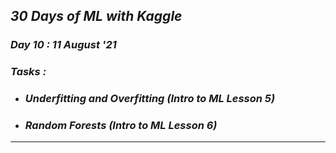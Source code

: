 ## _30 Days of ML with Kaggle_
### _Day 10 : 11 August '21_
### _Tasks :_
* ### **_Underfitting and Overfitting (Intro to ML Lesson 5)_**
* ### **_Random Forests (Intro to ML Lesson 6)_** 
---
